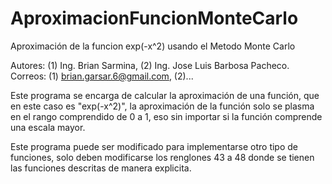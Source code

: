 # AproximacionFuncionMonteCarlo
Aproximación de la funcion exp(-x^2) usando el Metodo Monte Carlo

Autores: (1) Ing. Brian Sarmina, (2) Ing. Jose Luis Barbosa Pacheco.
Correos: (1) brian.garsar.6@gmail.com, (2)...

Este programa se encarga de calcular la aproximación de una función, que en este caso es "exp(-x^2)", la aproximación de la función solo se plasma en el rango comprendido de 0 a 1, eso sin importar si la función comprende una escala mayor.

Este programa puede ser modificado para implementarse otro tipo de funciones, solo deben modificarse los renglones 43 a 48 donde se tienen las funciones descritas de manera explicita.

